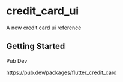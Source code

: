 # credit_card_ui

A new credit card ui reference

## Getting Started

Pub Dev

https://pub.dev/packages/flutter_credit_card


